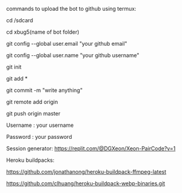 commands to upload the bot to github using termux:


cd /sdcard

cd xbug5(name of bot folder)

git config  --global user.email "your github email"

git config --global user.name "your github username"

git init

git add *

git commit -m  "write anything"

git remote add origin <link of ur github repository>

git push origin master

Username : your username 

Password : your password












Session generator: https://replit.com/@DGXeon/Xeon-PairCode?v=1


Heroku buildpacks:

https://github.com/jonathanong/heroku-buildpack-ffmpeg-latest

https://github.com/clhuang/heroku-buildpack-webp-binaries.git
